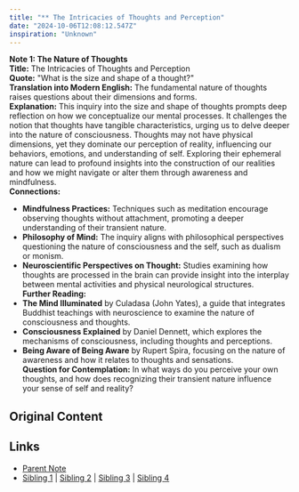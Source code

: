 ```yaml
---
title: "** The Intricacies of Thoughts and Perception"
date: "2024-10-06T12:08:12.547Z"
inspiration: "Unknown"
---
```


  
**Note 1: The Nature of Thoughts**  
**Title:** The Intricacies of Thoughts and Perception  
**Quote:** "What is the size and shape of a thought?"  
**Translation into Modern English:** The fundamental nature of thoughts raises questions about their dimensions and forms.  
**Explanation:** This inquiry into the size and shape of thoughts prompts deep reflection on how we conceptualize our mental processes. It challenges the notion that thoughts have tangible characteristics, urging us to delve deeper into the nature of consciousness. Thoughts may not have physical dimensions, yet they dominate our perception of reality, influencing our behaviors, emotions, and understanding of self. Exploring their ephemeral nature can lead to profound insights into the construction of our realities and how we might navigate or alter them through awareness and mindfulness.  
**Connections:**  
- **Mindfulness Practices:** Techniques such as meditation encourage observing thoughts without attachment, promoting a deeper understanding of their transient nature.  
- **Philosophy of Mind:** The inquiry aligns with philosophical perspectives questioning the nature of consciousness and the self, such as dualism or monism.  
- **Neuroscientific Perspectives on Thought:** Studies examining how thoughts are processed in the brain can provide insight into the interplay between mental activities and physical neurological structures.  
**Further Reading:**  
- **The Mind Illuminated** by Culadasa (John Yates), a guide that integrates Buddhist teachings with neuroscience to examine the nature of consciousness and thoughts.  
- **Consciousness Explained** by Daniel Dennett, which explores the mechanisms of consciousness, including thoughts and perceptions.  
- **Being Aware of Being Aware** by Rupert Spira, focusing on the nature of awareness and how it relates to thoughts and sensations.  
**Question for Contemplation:** In what ways do you perceive your own thoughts, and how does recognizing their transient nature influence your sense of self and reality?  


## Original Content



## Links

- [Parent Note](/parent-note.md)
- [Sibling 1](/zettel1.md) | [Sibling 2](/zettel2.md) | [Sibling 3](/zettel3.md) | [Sibling 4](/zettel4.md)

